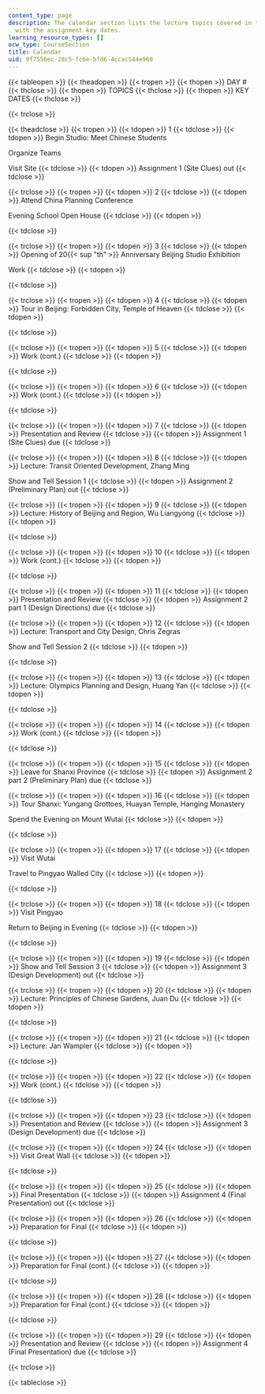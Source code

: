 ```yaml
---
content_type: page
description: The calendar section lists the lecture topics covered in the course along
  with the assignment key dates.
learning_resource_types: []
ocw_type: CourseSection
title: Calendar
uid: 9f7556ec-28c5-fc6e-bfd6-4ccac544e960
---
```


{{< tableopen >}}
{{< theadopen >}}
{{< tropen >}}
{{< thopen >}}
DAY #
{{< thclose >}}
{{< thopen >}}
TOPICS
{{< thclose >}}
{{< thopen >}}
KEY DATES
{{< thclose >}}

{{< trclose >}}

{{< theadclose >}}
{{< tropen >}}
{{< tdopen >}}
1
{{< tdclose >}}
{{< tdopen >}}
Begin Studio: Meet Chinese Students  
  
Organize Teams  
  
Visit Site
{{< tdclose >}}
{{< tdopen >}}
Assignment 1 (Site Clues) out
{{< tdclose >}}

{{< trclose >}}
{{< tropen >}}
{{< tdopen >}}
2
{{< tdclose >}}
{{< tdopen >}}
Attend China Planning Conference  
  
Evening School Open House
{{< tdclose >}}
{{< tdopen >}}

{{< tdclose >}}

{{< trclose >}}
{{< tropen >}}
{{< tdopen >}}
3
{{< tdclose >}}
{{< tdopen >}}
Opening of 20{{< sup "th" >}} Anniversary Beijing Studio Exhibition  
  
Work
{{< tdclose >}}
{{< tdopen >}}

{{< tdclose >}}

{{< trclose >}}
{{< tropen >}}
{{< tdopen >}}
4
{{< tdclose >}}
{{< tdopen >}}
Tour in Beijing: Forbidden City, Temple of Heaven
{{< tdclose >}}
{{< tdopen >}}

{{< tdclose >}}

{{< trclose >}}
{{< tropen >}}
{{< tdopen >}}
5
{{< tdclose >}}
{{< tdopen >}}
Work (cont.)
{{< tdclose >}}
{{< tdopen >}}

{{< tdclose >}}

{{< trclose >}}
{{< tropen >}}
{{< tdopen >}}
6
{{< tdclose >}}
{{< tdopen >}}
Work (cont.)
{{< tdclose >}}
{{< tdopen >}}

{{< tdclose >}}

{{< trclose >}}
{{< tropen >}}
{{< tdopen >}}
7
{{< tdclose >}}
{{< tdopen >}}
Presentation and Review
{{< tdclose >}}
{{< tdopen >}}
Assignment 1 (Site Clues) due
{{< tdclose >}}

{{< trclose >}}
{{< tropen >}}
{{< tdopen >}}
8
{{< tdclose >}}
{{< tdopen >}}
Lecture: Transit Oriented Development, Zhang Ming  
  
Show and Tell Session 1
{{< tdclose >}}
{{< tdopen >}}
Assignment 2 (Preliminary Plan) out
{{< tdclose >}}

{{< trclose >}}
{{< tropen >}}
{{< tdopen >}}
9
{{< tdclose >}}
{{< tdopen >}}
Lecture: History of Beijing and Region, Wu Liangyong
{{< tdclose >}}
{{< tdopen >}}

{{< tdclose >}}

{{< trclose >}}
{{< tropen >}}
{{< tdopen >}}
10
{{< tdclose >}}
{{< tdopen >}}
Work (cont.)
{{< tdclose >}}
{{< tdopen >}}

{{< tdclose >}}

{{< trclose >}}
{{< tropen >}}
{{< tdopen >}}
11
{{< tdclose >}}
{{< tdopen >}}
Presentation and Review
{{< tdclose >}}
{{< tdopen >}}
Assignment 2 part 1 (Design Directions) due
{{< tdclose >}}

{{< trclose >}}
{{< tropen >}}
{{< tdopen >}}
12
{{< tdclose >}}
{{< tdopen >}}
Lecture: Transport and City Design, Chris Zegras  
  
Show and Tell Session 2
{{< tdclose >}}
{{< tdopen >}}

{{< tdclose >}}

{{< trclose >}}
{{< tropen >}}
{{< tdopen >}}
13
{{< tdclose >}}
{{< tdopen >}}
Lecture: Olympics Planning and Design, Huang Yan
{{< tdclose >}}
{{< tdopen >}}

{{< tdclose >}}

{{< trclose >}}
{{< tropen >}}
{{< tdopen >}}
14
{{< tdclose >}}
{{< tdopen >}}
Work (cont.)
{{< tdclose >}}
{{< tdopen >}}

{{< tdclose >}}

{{< trclose >}}
{{< tropen >}}
{{< tdopen >}}
15
{{< tdclose >}}
{{< tdopen >}}
Leave for Shanxi Province
{{< tdclose >}}
{{< tdopen >}}
Assignment 2 part 2 (Preliminary Plan) due
{{< tdclose >}}

{{< trclose >}}
{{< tropen >}}
{{< tdopen >}}
16
{{< tdclose >}}
{{< tdopen >}}
Tour Shanxi: Yungang Grottoes, Huayan Temple, Hanging Monastery  
  
Spend the Evening on Mount Wutai
{{< tdclose >}}
{{< tdopen >}}

{{< tdclose >}}

{{< trclose >}}
{{< tropen >}}
{{< tdopen >}}
17
{{< tdclose >}}
{{< tdopen >}}
Visit Wutai  
  
Travel to Pingyao Walled City
{{< tdclose >}}
{{< tdopen >}}

{{< tdclose >}}

{{< trclose >}}
{{< tropen >}}
{{< tdopen >}}
18
{{< tdclose >}}
{{< tdopen >}}
Visit Pingyao  
  
Return to Beijing in Evening
{{< tdclose >}}
{{< tdopen >}}

{{< tdclose >}}

{{< trclose >}}
{{< tropen >}}
{{< tdopen >}}
19
{{< tdclose >}}
{{< tdopen >}}
Show and Tell Session 3
{{< tdclose >}}
{{< tdopen >}}
Assignment 3 (Design Development) out
{{< tdclose >}}

{{< trclose >}}
{{< tropen >}}
{{< tdopen >}}
20
{{< tdclose >}}
{{< tdopen >}}
Lecture: Principles of Chinese Gardens, Juan Du
{{< tdclose >}}
{{< tdopen >}}

{{< tdclose >}}

{{< trclose >}}
{{< tropen >}}
{{< tdopen >}}
21
{{< tdclose >}}
{{< tdopen >}}
Lecture: Jan Wampler
{{< tdclose >}}
{{< tdopen >}}

{{< tdclose >}}

{{< trclose >}}
{{< tropen >}}
{{< tdopen >}}
22
{{< tdclose >}}
{{< tdopen >}}
Work (cont.)
{{< tdclose >}}
{{< tdopen >}}

{{< tdclose >}}

{{< trclose >}}
{{< tropen >}}
{{< tdopen >}}
23
{{< tdclose >}}
{{< tdopen >}}
Presentation and Review
{{< tdclose >}}
{{< tdopen >}}
Assignment 3 (Design Development) due
{{< tdclose >}}

{{< trclose >}}
{{< tropen >}}
{{< tdopen >}}
24
{{< tdclose >}}
{{< tdopen >}}
Visit Great Wall
{{< tdclose >}}
{{< tdopen >}}

{{< tdclose >}}

{{< trclose >}}
{{< tropen >}}
{{< tdopen >}}
25
{{< tdclose >}}
{{< tdopen >}}
Final Presentation
{{< tdclose >}}
{{< tdopen >}}
Assignment 4 (Final Presentation) out
{{< tdclose >}}

{{< trclose >}}
{{< tropen >}}
{{< tdopen >}}
26
{{< tdclose >}}
{{< tdopen >}}
Preparation for Final
{{< tdclose >}}
{{< tdopen >}}

{{< tdclose >}}

{{< trclose >}}
{{< tropen >}}
{{< tdopen >}}
27
{{< tdclose >}}
{{< tdopen >}}
Preparation for Final (cont.)
{{< tdclose >}}
{{< tdopen >}}

{{< tdclose >}}

{{< trclose >}}
{{< tropen >}}
{{< tdopen >}}
28
{{< tdclose >}}
{{< tdopen >}}
Preparation for Final (cont.)
{{< tdclose >}}
{{< tdopen >}}

{{< tdclose >}}

{{< trclose >}}
{{< tropen >}}
{{< tdopen >}}
29
{{< tdclose >}}
{{< tdopen >}}
Presentation and Review
{{< tdclose >}}
{{< tdopen >}}
Assignment 4 (Final Presentation) due
{{< tdclose >}}

{{< trclose >}}

{{< tableclose >}}
